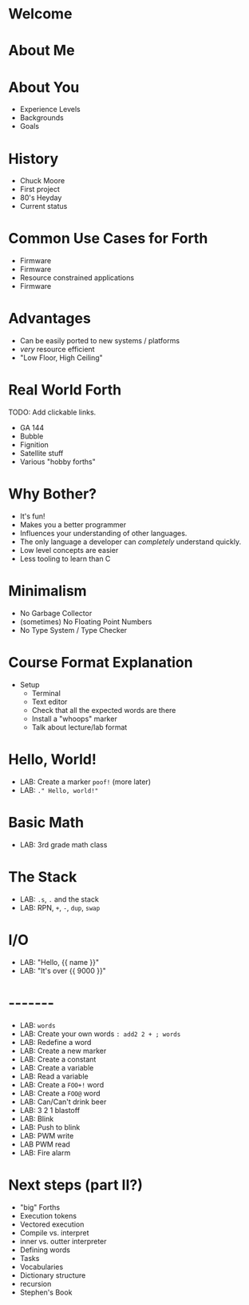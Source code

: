 # Welcome

# About Me

# About You
 * Experience Levels
 * Backgrounds
 * Goals

# History
 * Chuck Moore
 * First project
 * 80's Heyday
 * Current status

# Common Use Cases for Forth
 * Firmware
 * Firmware
 * Resource constrained applications
 * Firmware

# Advantages
 * Can be easily ported to new systems / platforms
 * _very_ resource efficient
 * "Low Floor, High Ceiling"

# Real World Forth
 TODO: Add clickable links.
 * GA 144
 * Bubble
 * Fignition
 * Satellite stuff
 * Various "hobby forths"

# Why Bother?
 * It's fun!
 * Makes you a better programmer
 * Influences your understanding of other languages.
 * The only language a developer can _completely_ understand quickly.
 * Low level concepts are easier
 * Less tooling to learn than C

# Minimalism
 * No Garbage Collector
 * (sometimes) No Floating Point Numbers
 * No Type System / Type Checker

# Course Format Explanation
 * Setup
   * Terminal
   * Text editor
   * Check that all the expected words are there
   * Install a "whoops" marker
   * Talk about lecture/lab format
# Hello, World!
  * LAB: Create a marker `poof!` (more later)
  * LAB: `." Hello, world!"`
# Basic Math
  * LAB: 3rd grade math class
# The Stack
   * LAB: `.s`, `.` and the stack
   * LAB: RPN, `+`, `-`, `dup`, `swap`
# I/O
   * LAB: "Hello, {{ name }}"
   * LAB: "It's over {{ 9000 }}"
# -------
   * LAB: `words`
   * LAB: Create your own words `: add2 2 + ; words`
   * LAB: Redefine a word
   * LAB: Create a new marker
   * LAB: Create a constant
   * LAB: Create a variable
   * LAB: Read a variable
   * LAB: Create a `FOO+!` word
   * LAB: Create a `FOO@` word
   * LAB: Can/Can't drink beer
   * LAB: 3 2 1 blastoff
   * LAB: Blink
   * LAB: Push to blink
   * LAB: PWM write
   * LAB PWM read
   * LAB: Fire alarm

# Next steps (part II?)
 * "big" Forths
 * Execution tokens
 * Vectored execution
 * Compile vs. interpret
 * inner vs. outter interpreter
 * Defining words
 * Tasks
 * Vocabularies
 * Dictionary structure
 * recursion
 * Stephen's Book
